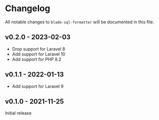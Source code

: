 # Changelog

All notable changes to `blade-sql-formatter` will be documented in this file.

## v0.2.0 - 2023-02-03

-   Drop support for Laravel 8
-   Add support for Laravel 10
-   Add support for PHP 8.2

## v0.1.1 - 2022-01-13

-   Add support for Laravel 9

## v0.1.0 - 2021-11-25

Initial release
